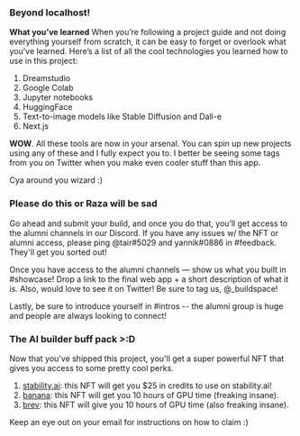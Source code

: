 
### Beyond localhost!
**What you’ve learned**
When you’re following a project guide and not doing everything yourself from scratch, it can be easy to forget or overlook what you’ve learned. Here’s a list of all the cool technologies you learned how to use in this project:

1. Dreamstudio
2. Google Colab
3. Jupyter notebooks
4. HuggingFace
5. Text-to-image models like Stable Diffusion and Dall-e
6. Next.js

**WOW**. All these tools are now in your arsenal. You can spin up new projects using any of these and I fully expect you to. I better be seeing some tags from you on Twitter when you make even cooler stuff than this app.

Cya around you wizard :)

### Please do this or Raza will be sad
Go ahead and submit your build, and once you do that, you’ll get access to the alumni channels in our Discord. If you have any issues w/ the NFT or alumni access, please ping @tair#5029 and yannik#0886 in #feedback. They'll get you sorted out!

Once you have access to the alumni channels — show us what you built in #showcase! Drop a link to the final web app + a short description of what it is. Also, would love to see it on Twitter! Be sure to tag us, @_buildspace!

Lastly, be sure to introduce yourself in #intros -- the alumni group is huge and people are always looking to connect!

### The AI builder buff pack >:D
Now that you've shipped this project, you'll get a super powerful NFT that gives you access to some pretty cool perks.

1. [stability.ai](https://stability.ai/): this NFT will get you $25 in credits to use on stability.ai! 
2. [banana](https://www.banana.dev/): this NFT will get you 10 hours of GPU time (freaking insane).
3. [brev](https://brev.dev/): this NFT will give you 10 hours of GPU time (also freaking insane).

Keep an eye out on your email for instructions on how to claim :)
